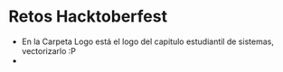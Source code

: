 # Retos Hacktoberfest

-  En la Carpeta Logo está el logo del capitulo estudiantil de sistemas, vectorizarlo :P
-  